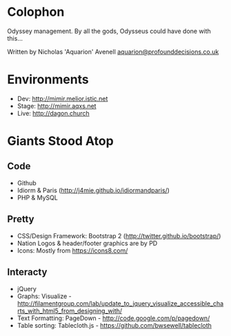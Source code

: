 Colophon
========

Odyssey management. By all the gods, Odysseus could have done with this...

Written by Nicholas 'Aquarion' Avenell <aquarion@profounddecisions.co.uk>

Environments
============

* Dev: http://mimir.melior.istic.net
* Stage: http://mimir.aqxs.net
* Live: http://dagon.church

Giants Stood Atop
=================

Code
----

* Github
* Idiorm & Paris (http://j4mie.github.io/idiormandparis/)
* PHP & MySQL

Pretty
------

* CSS/Design Framework: Bootstrap 2 (http://twitter.github.io/bootstrap/)
* Nation Logos & header/footer graphics are by PD
* Icons: Mostly from https://icons8.com/

Interacty
---------

* jQuery
* Graphs: Visualize - http://filamentgroup.com/lab/update_to_jquery_visualize_accessible_charts_with_html5_from_designing_with/
* Text Formatting: PageDown - http://code.google.com/p/pagedown/
* Table sorting: Tablecloth.js - https://github.com/bwsewell/tablecloth
